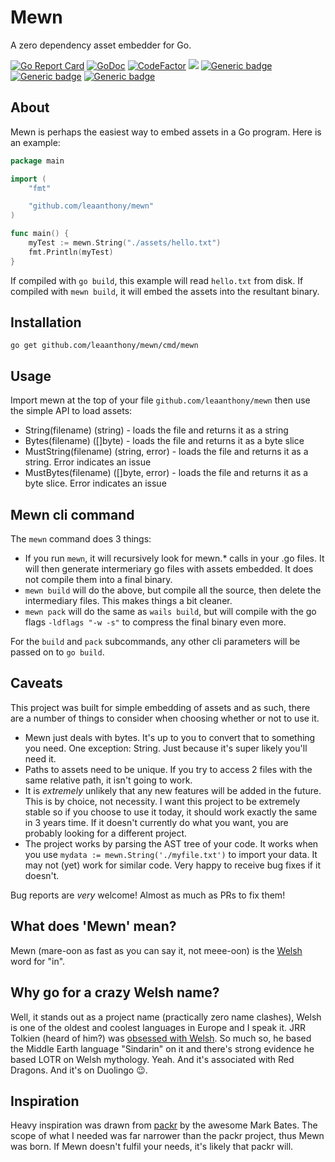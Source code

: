 # Mewn

A zero dependency asset embedder for Go.

[![Go Report Card](https://goreportcard.com/badge/github.com/leaanthony/mewn)](https://goreportcard.com/report/github.com/leaanthony/mewn)  [![GoDoc](https://img.shields.io/badge/godoc-reference-blue.svg)](http://godoc.org/github.com/leaanthony/mewn) [![CodeFactor](https://www.codefactor.io/repository/github/leaanthony/mewn/badge)](https://www.codefactor.io/repository/github/leaanthony/mewn) ![](https://img.shields.io/bower/l/svg)
[![Generic badge](https://img.shields.io/badge/MacOS-Supported-Green.svg?style=flat)](https://github.com/leaanthony/mewn/)
[![Generic badge](https://img.shields.io/badge/Linux-Untested-Orange.svg?style=flat)](https://github.com/leaanthony/mewn/)
[![Generic badge](https://img.shields.io/badge/Windows-Untested-Orange.svg?style=flat)](https://github.com/leaanthony/mewn/)

## About

Mewn is perhaps the easiest way to embed assets in a Go program. Here is an example:

```Go
package main

import (
	"fmt"

	"github.com/leaanthony/mewn"
)

func main() {
	myTest := mewn.String("./assets/hello.txt")
	fmt.Println(myTest)
}
```

If compiled with `go build`, this example will read `hello.txt` from disk.
If compiled with `mewn build`, it will embed the assets into the resultant binary.

## Installation

`go get github.com/leaanthony/mewn/cmd/mewn`

## Usage

Import mewn at the top of your file `github.com/leaanthony/mewn` then use the simple API to load assets:

  * String(filename) (string) - loads the file and returns it as a string
  * Bytes(filename) ([]byte)  - loads the file and returns it as a byte slice
  * MustString(filename) (string, error) - loads the file and returns it as a string. Error indicates an issue
  * MustBytes(filename) ([]byte, error) - loads the file and returns it as a byte slice. Error indicates an issue

## Mewn cli command

The `mewn` command does 3 things:

- If you run `mewn`, it will recursively look for mewn.\* calls in your .go files. It will then generate intermeriary go files with assets embedded. It does not compile them into a final binary.
- `mewn build` will do the above, but compile all the source, then delete the intermediary files. This makes things a bit cleaner.
- `mewn pack` will do the same as `wails build`, but will compile with the go flags `-ldflags "-w -s"` to compress the final binary even more.

For the `build` and `pack` subcommands, any other cli parameters will be passed on to `go build`.

## Caveats

This project was built for simple embedding of assets and as such, there are a number of things to consider when choosing whether or not to use it.

- Mewn just deals with bytes. It's up to you to convert that to something you need. One exception: String. Just because it's super likely you'll need it. 
- Paths to assets need to be unique. If you try to access 2 files with the same relative path, it isn't going to work.
- It is _extremely_ unlikely that any new features will be added in the future. This is by choice, not necessity. I want this project to be extremely stable so if you choose to use it today, it should work exactly the same in 3 years time. If it doesn't currently do what you want, you are probably looking for a different project.
- The project works by parsing the AST tree of your code. It works when you use `mydata := mewn.String('./myfile.txt')` to import your data. It may not (yet) work for similar code. Very happy to receive bug fixes if it doesn't.

Bug reports are _very_ welcome! Almost as much as PRs to fix them!

## What does 'Mewn' mean?

Mewn (mare-oon as fast as you can say it, not meee-oon) is the [Welsh](https://en.wikipedia.org/wiki/Welsh_language) word for "in".

## Why go for a crazy Welsh name?

Well, it stands out as a project name (practically zero name clashes), Welsh is one of the oldest and coolest languages in Europe and I speak it. JRR Tolkien (heard of him?) was [obsessed with Welsh](http://www.bbc.co.uk/guides/z2hthyc). So much so, he based the Middle Earth language "Sindarin" on it and there's strong evidence he based LOTR on Welsh mythology. Yeah. And it's associated with Red Dragons. And it's on Duolingo 😉.

## Inspiration

Heavy inspiration was drawn from [packr](https://github.com/gobuffalo/packr) by the awesome Mark Bates. The scope of what I needed was far narrower than the packr project, thus Mewn was born. If Mewn doesn't fulfil your needs, it's likely that packr will.

